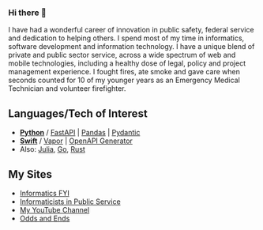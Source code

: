### Hi there 👋

I have had a wonderful career of innovation in public safety, federal service and dedication to helping others.  I spend most of my time in informatics, software development and information technology. I have a unique blend of private and public sector service, across a wide spectrum of web and mobile technologies, including a healthy dose of legal, policy and project management experience. I fought fires, ate smoke and gave care when seconds counted for 10 of my younger years as an Emergency Medical Technician and volunteer firefighter.

## Languages/Tech of Interest

- [**Python**](https://www.python.org/) / [FastAPI](https://fastapi.tiangolo.com/) | [Pandas](https://pandas.pydata.org/) 
| [Pydantic](https://docs.pydantic.dev/latest/)
- [**Swift**](https://www.swift.org/) / [Vapor](https://vapor.codes) | [OpenAPI Generator](https://www.swift.org/blog/introducing-swift-openapi-generator/)
- Also: [Julia](https://julialang.org/), [Go](https://go.dev/), [Rust](https://www.rust-lang.org/)

## My Sites

- [Informatics FYI](https://informatics.fyi) 
- [Informaticists in Public Service](https://informaticist.org)
- [My YouTube Channel](https://www.youtube.com/@informaticsfyi)
- [Odds and Ends](https://compton.fyi)
